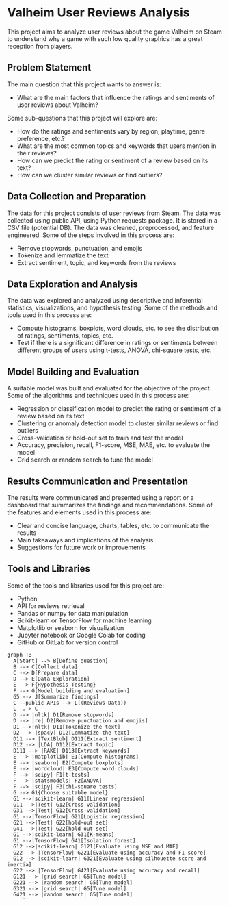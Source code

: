 
# Valheim User Reviews Analysis

This project aims to analyze user reviews about the game Valheim on Steam to understand why a game with such low quality graphics has a great reception from players.

## Problem Statement

The main question that this project wants to answer is:

- What are the main factors that influence the ratings and sentiments of user reviews about Valheim?

Some sub-questions that this project will explore are:

- How do the ratings and sentiments vary by region, playtime, genre preference, etc.?
- What are the most common topics and keywords that users mention in their reviews?
- How can we predict the rating or sentiment of a review based on its text?
- How can we cluster similar reviews or find outliers?

## Data Collection and Preparation

The data for this project consists of user reviews from Steam. The data was collected using public API, using Python requests package. It is stored in a CSV file (potential DB). The data was cleaned, preprocessed, and feature engineered. Some of the steps involved in this process are:

- Remove stopwords, punctuation, and emojis
- Tokenize and lemmatize the text
- Extract sentiment, topic, and keywords from the reviews

## Data Exploration and Analysis

The data was explored and analyzed using descriptive and inferential statistics, visualizations, and hypothesis testing. Some of the methods and tools used in this process are:

- Compute histograms, boxplots, word clouds, etc. to see the distribution of ratings, sentiments, topics, etc.
- Test if there is a significant difference in ratings or sentiments between different groups of users using t-tests, ANOVA, chi-square tests, etc.

## Model Building and Evaluation

A suitable model was built and evaluated for the objective of the project. Some of the algorithms and techniques used in this process are:

- Regression or classification model to predict the rating or sentiment of a review based on its text
- Clustering or anomaly detection model to cluster similar reviews or find outliers
- Cross-validation or hold-out set to train and test the model
- Accuracy, precision, recall, F1-score, MSE, MAE, etc. to evaluate the model
- Grid search or random search to tune the model

## Results Communication and Presentation

The results were communicated and presented using a report or a dashboard that summarizes the findings and recommendations. Some of the features and elements used in this process are:

- Clear and concise language, charts, tables, etc. to communicate the results
- Main takeaways and implications of the analysis
- Suggestions for future work or improvements

## Tools and Libraries

Some of the tools and libraries used for this project are:

- Python
- API for reviews retrieval
- Pandas or numpy for data manipulation
- Scikit-learn or TensorFlow for machine learning
- Matplotlib or seaborn for visualization
- Jupyter notebook or Google Colab for coding
- GitHub or GitLab for version control


```mermaid
graph TB
  A[Start] --> B[Define question]
  B --> C[Collect data]
  C --> D[Prepare data]
  D --> E[Data Exploration]
  E --> F{Hypothesis Testing}
  F --> G[Model building and evaluation]
  G5 --> J[Summarize findings]
  C --public APIs --> L((Reviews Data))
  L -.-> C
  D --> |nltk| D1[Remove stopwords]
  D --> |re| D2[Remove punctuation and emojis]  
  D1 -->|nltk| D11[Tokenize the text]
  D2 --> |spacy| D12[Lemmatize the text]
  D11 --> |TextBlob| D111[Extract sentiment]
  D12 --> |LDA| D112[Extract topic]
  D111 --> |RAKE| D113[Extract keywords]
  E --> |matplotlib| E1[Compute histograms]
  E --> |seaborn| E2[Compute boxplots]
  E --> |wordcloud| E3[Compute word clouds]
  F --> |scipy| F1[t-tests]
  F --> |statsmodels| F2[ANOVA]
  F --> |scipy| F3[chi-square tests]
  G --> G1{Choose suitable model}
  G1 -->|scikit-learn| G11[Linear regression] 
  G11 -->|Test| G12[Cross-validation] 
  G31 -->|Test| G12[Cross-validation] 
  G1 -->|TensorFlow| G21[Logistic regression]
  G21 -->|Test| G22[hold-out set]
  G41 -->|Test| G22[hold-out set] 
  G1 -->|scikit-learn| G31[K-means]
  G1 -->|TensorFlow| G41[Isolation forest]
  G12 -->|scikit-learn| G121[Evaluate using MSE and MAE]
  G22 --> |TensorFlow| G221[Evaluate using accuracy and F1-score]
  G12 --> |scikit-learn| G321[Evaluate using silhouette score and inertia]
  G22 --> |TensorFlow| G421[Evaluate using accuracy and recall]
  G121 --> |grid search| G5[Tune model]
  G221 --> |random search| G5[Tune model]
  G321 --> |grid search| G5[Tune model]
  G421 --> |random search| G5[Tune model]
    ```
